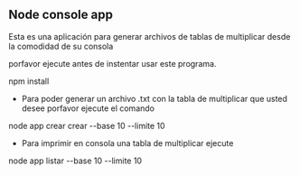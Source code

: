 ## Node console app

Esta es una aplicación para generar archivos de tablas de multiplicar desde la comodidad de su consola

porfavor ejecute antes de instentar usar este programa. 

npm install

* Para poder generar un archivo .txt con la tabla de multiplicar que usted desee porfavor ejecute el comando

node app crear crear --base 10 --limite 10

* Para imprimir en consola una tabla de multiplicar ejecute

node app listar --base 10 --limite 10 
